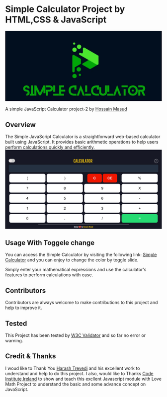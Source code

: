 # Simple Calculator Project by HTML,CSS & JavaScript
[![](https://github.com/Hossain-Masud/Project-2/blob/main/assets/images/meta.jpg)](https://hossain-masud.github.io/Project-2/)

A simple JavaScript Calculator project-2 by [Hossain Masud](https://hossain-masud.github.io/Profile/)

## Overview

The Simple JavaScript Calculator is a straightforward web-based calculator built using JavaScript. It provides basic arithmetic operations to help users perform calculations quickly and efficiently.
[![Calculator](https://github.com/Hossain-Masud/Project-2/blob/main/assets/images/Calculator.png)](https://hossain-masud.github.io/Project-2/)


## Usage With Toggele change

You can access the Simple Calculator by visiting the following link: [Simple Calculator](https://hossain-masud.github.io/Project-2/) and you can enjoy to change the color by toggle slide.

Simply enter your mathematical expressions and use the calculator's features to perform calculations with ease.

## Contributors

Contributors are always welcome to make contributions to this project and help to improve it. 

## Tested

This Project has been tested by [W3C Validator](https://validator.w3.org/nu/?doc=https%3A%2F%2Fhossain-masud.github.io%2FProject-2%2F) and so far no error or warning.

## Credit & Thanks

I woud like to Thank You [Harash Trevedi](https://harsh98trivedi.github.io/) and his excellent work to understand and help to do this project.
I also, would like to Thanks [Code Institute,Ireland](https://github.com/Code-Institute-Solutions/love-maths-2.0-sourcecode/tree/master) to show and teach this excllent Javascript module with Love Math Project to understand the basic and some advance concept on JavaScript.


